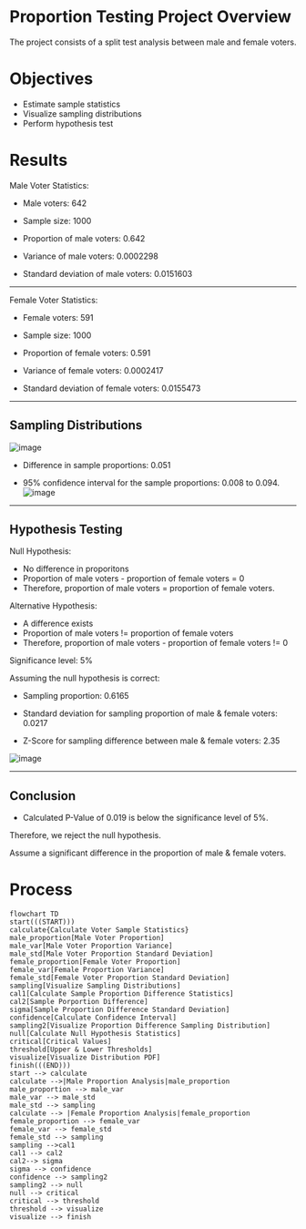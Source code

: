 # Proportion Testing Project Overview
The project consists of a split test analysis between male and female voters.

# Objectives
- Estimate sample statistics
- Visualize sampling distributions
- Perform hypothesis test

# Results
Male Voter Statistics:

- Male voters: 642

- Sample size: 1000

- Proportion of male voters: 0.642

- Variance of male voters: 0.0002298

- Standard deviation of male voters: 0.0151603

---

Female Voter Statistics:

- Female voters: 591

- Sample size: 1000

- Proportion of female voters: 0.591

- Variance of female voters: 0.0002417

- Standard deviation of female voters: 0.0155473

---

## Sampling Distributions
![image](https://github.com/frantzalexander/proportion_testing/assets/128331579/f355ab8d-473c-440d-87b1-7bfdb914f913)

- Difference in sample proportions: 0.051

- 95% confidence interval for the sample proportions: 0.008 to 0.094.
![image](https://github.com/frantzalexander/proportion_testing/assets/128331579/c5a1c605-2c46-465c-81ad-fbd1463e12a7)

---

## Hypothesis Testing
Null Hypothesis: 

- No difference in proporitons
- Proportion of male voters - proportion of female voters = 0
- Therefore, proportion of male voters = proportion of female voters.

Alternative Hypothesis: 

- A difference exists
- Proportion of male voters != proportion of female voters
- Therefore, proportion of male voters - proportion of female voters != 0  

Significance level: 5%

Assuming the null hypothesis is correct:

- Sampling proportion: 0.6165

- Standard deviation for sampling proportion of male & female voters: 0.0217

- Z-Score for sampling difference between male & female voters: 2.35

![image](https://github.com/frantzalexander/proportion_testing/assets/128331579/45699511-3c30-4f89-82e3-b6566019faeb)

---

## Conclusion
- Calculated P-Value of 0.019 is below the significance level of 5%.

Therefore, we reject the null hypothesis.

Assume a significant difference in the proportion of male & female voters. 



# Process
```mermaid
flowchart TD 
start(((START)))
calculate{Calculate Voter Sample Statistics}
male_proportion[Male Voter Proportion]
male_var[Male Voter Proportion Variance]
male_std[Male Voter Proportion Standard Deviation]
female_proportion[Female Voter Proportion]
female_var[Female Proportion Variance]
female_std[Female Voter Proportion Standard Deviation]
sampling[Visualize Sampling Distributions]
cal1[Calculate Sample Proportion Difference Statistics]
cal2[Sample Porportion Difference]
sigma[Sample Proportion Difference Standard Deviation]
confidence[Calculate Confidence Interval]
sampling2[Visualize Proportion Difference Sampling Distribution]
null[Calculate Null Hypothesis Statistics]
critical[Critical Values]
threshold[Upper & Lower Thresholds]
visualize[Visualize Distribution PDF]
finish(((END)))
start --> calculate
calculate -->|Male Proportion Analysis|male_proportion
male_proportion --> male_var
male_var --> male_std
male_std --> sampling
calculate --> |Female Proportion Analysis|female_proportion
female_proportion --> female_var
female_var --> female_std
female_std --> sampling
sampling -->cal1
cal1 --> cal2
cal2--> sigma
sigma --> confidence
confidence --> sampling2
sampling2 --> null
null --> critical
critical --> threshold
threshold --> visualize
visualize --> finish

